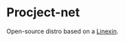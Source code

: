 # Procject-net
Open-source distro based on a <a href="https://github.com/Petexy/Linexin?tab=readme-ov-file" target="_blank">Linexin</a>.

